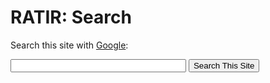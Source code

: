 # RATIR: Search

<p>Search this site with <a href="http://www.google.com/">Google</a>:</p>

<form method="get" action="http://www.google.com/search">
<input type="hidden" name="ie" value="UTF-8"></input>
<input type="hidden" name="oe" value="UTF-8"></input>
<input type="text" name="q" size="32" maxlength="255" value=""></input>
<input type="hidden" name="domains" value="http://ratir.astroscu.unam.mx/“></input>
<input type="hidden" name="sitesearch" value="http://ratir.astroscu.unam.mx/"></input>
<input type="submit" name="btnG" value="Search This Site"></input>
</form>
